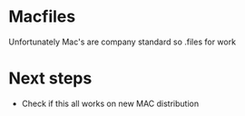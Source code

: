 # Macfiles
Unfortunately Mac's are company standard so .files for work

# Next steps

- Check if this all works on new MAC distribution
